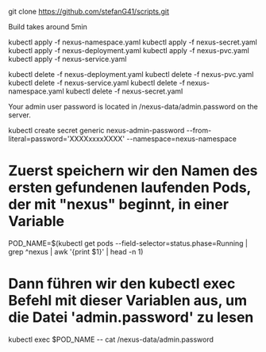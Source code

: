 git clone https://github.com/stefanG41/scripts.git

Build takes around 5min

kubectl apply -f nexus-namespace.yaml
kubectl apply -f nexus-secret.yaml
kubectl apply -f nexus-deployment.yaml
kubectl apply -f nexus-pvc.yaml
kubectl apply -f nexus-service.yaml


kubectl delete -f nexus-deployment.yaml
kubectl delete -f nexus-pvc.yaml
kubectl delete -f nexus-service.yaml
kubectl delete -f nexus-namespace.yaml
kubectl delete -f nexus-secret.yaml

Your admin user password is located in
/nexus-data/admin.password on the server.

kubectl create secret generic nexus-admin-password --from-literal=password='XXXXxxxxXXXX' --namespace=nexus-namespace

# Zuerst speichern wir den Namen des ersten gefundenen laufenden Pods, der mit "nexus" beginnt, in einer Variable
POD_NAME=$(kubectl get pods --field-selector=status.phase=Running | grep ^nexus | awk '{print $1}' | head -n 1)

# Dann führen wir den kubectl exec Befehl mit dieser Variablen aus, um die Datei 'admin.password' zu lesen
kubectl exec $POD_NAME -- cat /nexus-data/admin.password
